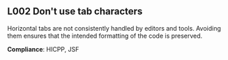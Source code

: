 L002 Don't use tab characters
-----------------------------

Horizontal tabs are not consistently handled by editors and tools.
Avoiding them ensures that the intended formatting of the code is preserved.

**Compliance**: HICPP, JSF
